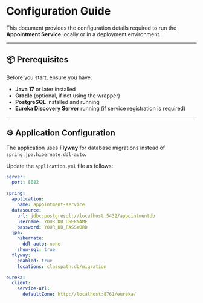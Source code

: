 # Configuration Guide

This document provides the configuration details required to run the **Appointment Service** locally or in a deployment environment.

---

## 📦 Prerequisites

Before you start, ensure you have:

- **Java 17** or later installed
- **Gradle** (optional, if not using the wrapper)
- **PostgreSQL** installed and running
- **Eureka Discovery Server** running (if service registration is required)

---

## ⚙️ Application Configuration

The application uses **Flyway** for database migrations instead of `spring.jpa.hibernate.ddl-auto`.

Update the `application.yml` file as follows:

```yaml
server:
  port: 8082

spring:
  application:
    name: appointment-service
  datasource:
    url: jdbc:postgresql://localhost:5432/appointmentdb
    username: YOUR_DB_USERNAME
    password: YOUR_DB_PASSWORD
  jpa:
    hibernate:
      ddl-auto: none
    show-sql: true
  flyway:
    enabled: true
    locations: classpath:db/migration

eureka:
  client:
    service-url:
      defaultZone: http://localhost:8761/eureka/

